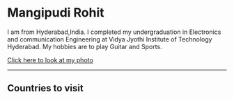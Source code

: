 # Mangipudi Rohit
I am from Hyderabad,India. I completed my undergraduation in Electronics and communication Engineering at Vidya Jyothi Institute of Technology Hyderabad. My hobbies are to play Guitar and Sports. 


[Click here to look at my photo](https://github.com/S554046/assignment2-Mangipudi/blob/main/Image.jpg)

-----
## Countries to visit